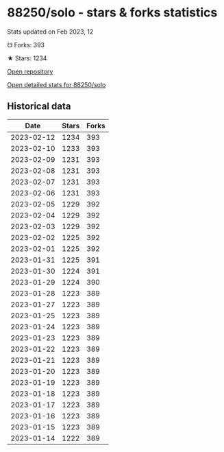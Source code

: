 # 88250/solo - stars & forks statistics

Stats updated on Feb 2023, 12

☋ Forks: 393

★ Stars: 1234

[Open repository](https://github.com/88250/solo)

[Open detailed stats for 88250/solo](https://reviewgithub.com/rep/88250/solo)

## Historical data
| Date | Stars | Forks |
|------|-------|-------|
| 2023-02-12 | 1234 | 393 | 
| 2023-02-10 | 1233 | 393 | 
| 2023-02-09 | 1231 | 393 | 
| 2023-02-08 | 1231 | 393 | 
| 2023-02-07 | 1231 | 393 | 
| 2023-02-06 | 1231 | 393 | 
| 2023-02-05 | 1229 | 392 | 
| 2023-02-04 | 1229 | 392 | 
| 2023-02-03 | 1229 | 392 | 
| 2023-02-02 | 1225 | 392 | 
| 2023-02-01 | 1225 | 392 | 
| 2023-01-31 | 1225 | 391 | 
| 2023-01-30 | 1224 | 391 | 
| 2023-01-29 | 1224 | 390 | 
| 2023-01-28 | 1223 | 389 | 
| 2023-01-27 | 1223 | 389 | 
| 2023-01-25 | 1223 | 389 | 
| 2023-01-24 | 1223 | 389 | 
| 2023-01-23 | 1223 | 389 | 
| 2023-01-22 | 1223 | 389 | 
| 2023-01-21 | 1223 | 389 | 
| 2023-01-20 | 1223 | 389 | 
| 2023-01-19 | 1223 | 389 | 
| 2023-01-18 | 1223 | 389 | 
| 2023-01-17 | 1223 | 389 | 
| 2023-01-16 | 1223 | 389 | 
| 2023-01-15 | 1223 | 389 | 
| 2023-01-14 | 1222 | 389 | 

